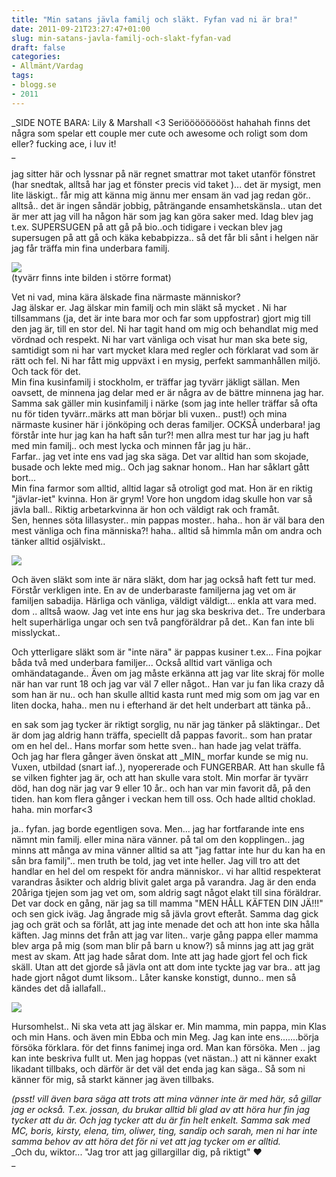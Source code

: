 ```yaml
---
title: "Min satans jävla familj och släkt. Fyfan vad ni är bra!"
date: 2011-09-21T23:27:47+01:00
slug: min-satans-javla-familj-och-slakt-fyfan-vad
draft: false
categories:
- Allmänt/Vardag
tags:
- blogg.se
- 2011
---
```

_SIDE NOTE BARA: Lily & Marshall <3 Seriööööööööst hahahah finns det några som spelar ett couple mer cute och awesome och roligt som dom eller? fucking ace, i luv it!  
_  
  
jag sitter här och lyssnar på när regnet smattrar mot taket utanför fönstret (har snedtak, alltså har jag et fönster precis vid taket )... det är mysigt, men lite läskigt.. får mig att känna mig ännu mer ensam än vad jag redan gör.. alltså.. det är ingen såndär jobbig, påträngande ensamhetskänsla.. utan det är mer att jag vill ha någon här som jag kan göra saker med. Idag blev jag t.ex. SUPERSUGEN på att gå på bio..och tidigare i veckan blev jag supersugen på att gå och käka kebabpizza.. så det får bli sånt i helgen när jag får träffa min fina underbara familj.  
  
![](/assets/images/blogg.se/img_3051_167132690.jpg)  
(tyvärr finns inte bilden i större format)  
  
Vet ni vad, mina kära älskade fina närmaste människor?  
Jag älskar er. Jag älskar min familj och min släkt så mycket . Ni har tillsammans (ja, det är inte bara mor och far som uppfostrar) gjort mig till den jag är, till en stor del. Ni har tagit hand om mig och behandlat mig med vördnad och respekt. Ni har vart vänliga och visat hur man ska bete sig, samtidigt som ni har vart mycket klara med regler och förklarat vad som är rätt och fel. Ni har fått mig uppväxt i en mysig, perfekt sammanhållen miljö. Och tack för det.  
Min fina kusinfamilj i stockholm, er träffar jag tyvärr jäkligt sällan. Men oavsett, de minnena jag delar med er är några av de bättre minnena jag har. Samma sak gäller min kusinfamilj i närke (som jag inte heller träffar så ofta nu för tiden tyvärr..märks att man börjar bli vuxen.. pust!) och mina närmaste kusiner här i jönköping och deras familjer. OCKSÅ underbara! jag förstår inte hur jag kan ha haft sån tur?! men allra mest tur har jag ju haft med min familj.. och mest lycka och minnen får jag ju här..  
Farfar.. jag vet inte ens vad jag ska säga. Det var alltid han som skojade, busade och lekte med mig.. Och jag saknar honom.. Han har såklart gått bort...  
Min fina farmor som alltid, alltid lagar så otroligt god mat. Hon är en riktig "jävlar-iet" kvinna. Hon är grym! Vore hon ungdom idag skulle hon var så jävla ball.. Riktig arbetarkvinna är hon och väldigt rak och framåt.  
Sen, hennes söta lillasyster.. min pappas moster.. haha.. hon är väl bara den mest vänliga och fina människa?! haha.. alltid så himmla mån om andra och tänker alltid osjälviskt..  
  
![](/assets/images/blogg.se/dsc05962_167133498.jpg)  
  
Och även släkt som inte är nära släkt, dom har jag också haft fett tur med. Förstår verkligen inte. En av de underbaraste familjerna jag vet om är familjen sabadija. Härliga och vänliga, väldigt väldigt... enkla att vara med. dom .. alltså waow. Jag vet inte ens hur jag ska beskriva det.. Tre underbara helt superhärliga ungar och sen två pangföräldrar på det.. Kan fan inte bli misslyckat..  
  
Och ytterligare släkt som är "inte nära" är pappas kusiner t.ex... Fina pojkar båda två med underbara familjer... Också alltid vart vänliga och omhändatagande.. Även om jag måste erkänna att jag var lite skraj för molle när han var runt 18 och jag var väl 7 eller något.. Han var ju fan lika crazy då som han är nu.. och han skulle alltid kasta runt med mig som om jag var en liten docka, haha.. men nu i efterhand är det helt underbart att tänka på..  
  
  
en sak som jag tycker är riktigt sorglig, nu när jag tänker på släktingar.. Det är dom jag aldrig hann träffa, speciellt då pappas favorit.. som han pratar om en hel del.. Hans morfar som hette sven.. han hade jag velat träffa.  
Och jag har flera gånger även önskat att \_MIN\_ morfar kunde se mig nu. Vuxen, utbildad (snart iaf..), nyopererade och FUNGERBAR. Att han skulle få se vilken fighter jag är, och att han skulle vara stolt. Min morfar är tyvärr död, han dog när jag var 9 eller 10 år.. och han var min favorit då, på den tiden. han kom flera gånger i veckan hem till oss. Och hade alltid choklad. haha. min morfar<3  
  
  
  
ja.. fyfan. jag borde egentligen sova. Men... jag har fortfarande inte ens nämnt min familj. eller mina nära vänner. på tal om den kopplingen.. jag minns att många av mina vänner alltid sa att "jag fattar inte hur du kan ha en sån bra familj".. men truth be told, jag vet inte heller. Jag vill tro att det handlar en hel del om respekt för andra människor.. vi har alltid respekterat varandras åsikter och aldrig blivit galet arga på varandra. Jag är den enda 20åriga tjejen som jag vet om, som aldrig sagt något elakt till sina föräldrar. Det var dock en gång, när jag sa till mamma "MEN HÅLL KÄFTEN DIN JÄ!!!" och sen gick iväg. Jag ångrade mig så jävla grovt efteråt. Samma dag gick jag och grät och sa förlåt, att jag inte menade det och att hon inte ska hålla käften. Jag minns det från att jag var liten.. varje gång pappa eller mamma blev arga på mig (som man blir på barn u know?) så minns jag att jag grät mest av skam. Att jag hade sårat dom. Inte att jag hade gjort fel och fick skäll. Utan att det gjorde så jävla ont att dom inte tyckte jag var bra.. att jag hade gjort något dumt liksom.. Låter kanske konstigt, dunno.. men så kändes det då iallafall..  
  
![](/assets/images/blogg.se/img_5370_167134934.jpg)  
  
Hursomhelst.. Ni ska veta att jag älskar er. Min mamma, min pappa, min Klas och min Hans. och även min Ebba och min Meg. Jag kan inte ens.......börja försöka förklara. för det finns fanimej inga ord. Man kan försöka. Men .. jag kan inte beskriva fullt ut. Men jag hoppas (vet nästan..) att ni känner exakt likadant tillbaks, och därför är det väl det enda jag kan säga.. Så som ni känner för mig, så starkt känner jag även tillbaks.  
  
  
  
_(psst! vill även bara säga att trots att mina vänner inte är med här, så gillar jag er också. T.ex. jossan, du brukar alltid bli glad av att höra hur fin jag tycker att du är. Och jag tycker att du är fin helt enkelt. Samma sak med MC, boris, kirsty, elena, tim, oliwer, ting, sandip och sarah, men ni har inte samma behov av att höra det för ni vet att jag tycker om er alltid._  
_Och du, wiktor... "Jag tror att jag gillargillar dig, på riktigt" ♥  
_